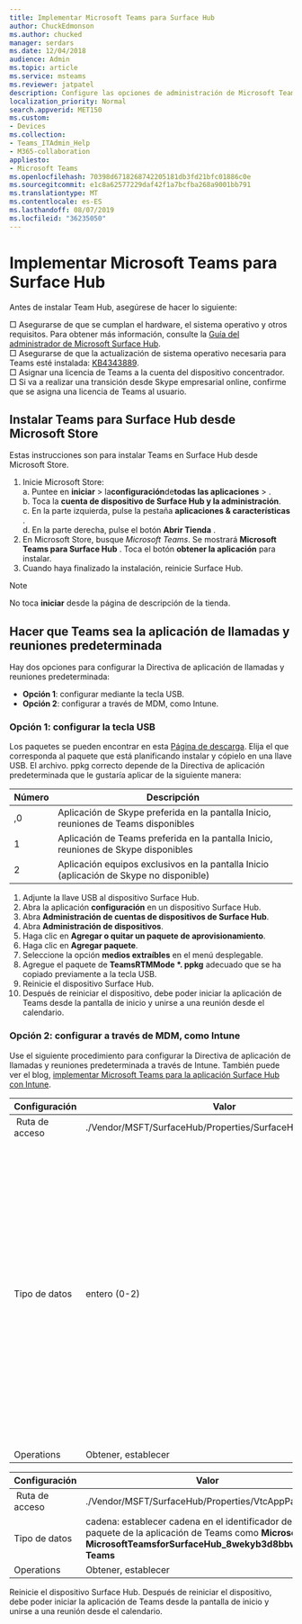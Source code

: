 ```yaml
---
title: Implementar Microsoft Teams para Surface Hub
author: ChuckEdmonson
ms.author: chucked
manager: serdars
ms.date: 12/04/2018
audience: Admin
ms.topic: article
ms.service: msteams
ms.reviewer: jatpatel
description: Configure las opciones de administración de Microsoft Teams para Surface Hub.
localization_priority: Normal
search.appverid: MET150
ms.custom:
- Devices
ms.collection:
- Teams_ITAdmin_Help
- M365-collaboration
appliesto:
- Microsoft Teams
ms.openlocfilehash: 70398d6718268742205181db3fd21bfc01886c0e
ms.sourcegitcommit: e1c8a62577229daf42f1a7bcfba268a9001bb791
ms.translationtype: MT
ms.contentlocale: es-ES
ms.lasthandoff: 08/07/2019
ms.locfileid: "36235050"
---
```

<a name="deploy-microsoft-teams-for-surface-hub"></a>Implementar Microsoft Teams para Surface Hub
======================================

Antes de instalar Team Hub, asegúrese de hacer lo siguiente:

 □ Asegurarse de que se cumplan el hardware, el sistema operativo y otros requisitos. Para obtener más información, consulte la [Guía del administrador de Microsoft Surface Hub](https://docs.microsoft.com/surface-hub/).<br>
 □ Asegurarse de que la actualización de sistema operativo necesaria para Teams esté instalada: [KB4343889](https://support.microsoft.com/help/4343889).<br>
 □ Asignar una licencia de Teams a la cuenta del dispositivo concentrador.<br>
 □ Si va a realizar una transición desde Skype empresarial online, confirme que se asigna una licencia de Teams al usuario.

## <a name="install-teams-for-surface-hub-from-the-microsoft-store"></a>Instalar Teams para Surface Hub desde Microsoft Store 

Estas instrucciones son para instalar Teams en Surface Hub desde Microsoft Store. 
 
1. Inicie Microsoft Store:<br>
   a. Puntee en **iniciar** > la**configuración**de**todas las aplicaciones** > .<br> b. Toca la **cuenta de dispositivo de Surface Hub y la administración**.<br>
   c. En la parte izquierda, pulse la pestaña **aplicaciones & características** .<br> d. En la parte derecha, pulse el botón **Abrir Tienda** . 
2. En Microsoft Store, busque *Microsoft Teams*. Se mostrará **Microsoft Teams para Surface Hub** . Toca el botón **obtener la aplicación** para instalar.  
3. Cuando haya finalizado la instalación, reinicie Surface Hub. 

> [!NOTE]
> No toca **iniciar** desde la página de descripción de la tienda.

## <a name="make-teams-the-default-calling-and-meetings-application"></a>Hacer que Teams sea la aplicación de llamadas y reuniones predeterminada
 
Hay dos opciones para configurar la Directiva de aplicación de llamadas y reuniones predeterminada: 

- **Opción 1**: configurar mediante la tecla USB. 
- **Opción 2**: configurar a través de MDM, como Intune.
 
### <a name="option-1-configure-via-usb-key"></a>Opción 1: configurar la tecla USB 
 
Los paquetes se pueden encontrar en esta [Página de descarga](https://1drv.ms/f/s!ArcnbnREun0Vnp9Wps9MlWB-UJZw3g). Elija el que corresponda al paquete que está planificando instalar y cópielo en una llave USB. El archivo. ppkg correcto depende de la Directiva de aplicación predeterminada que le gustaría aplicar de la siguiente manera: 

|Número  |Descripción  |
|---------|---------|
|,0     | Aplicación de Skype preferida en la pantalla Inicio, reuniones de Teams disponibles        |
|1     | Aplicación de Teams preferida en la pantalla Inicio, reuniones de Skype disponibles        |
|2     | Aplicación equipos exclusivos en la pantalla Inicio (aplicación de Skype no disponible)        |
 
1. Adjunte la llave USB al dispositivo Surface Hub. 
2. Abra la aplicación **configuración** en un dispositivo Surface Hub. 
3. Abra **Administración de cuentas de dispositivos de Surface Hub**.
4. Abra **Administración de dispositivos**. 
5. Haga clic en **Agregar o quitar un paquete de aprovisionamiento**. 
6. Haga clic en **Agregar paquete**.
7. Seleccione la opción **medios extraíbles** en el menú desplegable. 
8. Agregue el paquete de <strong>TeamsRTMMode *. ppkg</strong> adecuado que se ha copiado previamente a la tecla USB. 
9. Reinicie el dispositivo Surface Hub. 
10. Después de reiniciar el dispositivo, debe poder iniciar la aplicación de Teams desde la pantalla de inicio y unirse a una reunión desde el calendario. 

### <a name="option-2-configure-via-mdm-such-as-intune"></a>Opción 2: configurar a través de MDM, como Intune 

Use el siguiente procedimiento para configurar la Directiva de aplicación de llamadas y reuniones predeterminada a través de Intune. También puede ver el blog, [implementar Microsoft Teams para la aplicación Surface Hub con Intune](https://y0av.me/2018/07/16/deploy-the-microsoft-teams-for-surface-hub-app-using-intune/).

|Configuración   |Valor    |Descripción    |
|----------|---------|---------|
| Ruta de acceso      | ./Vendor/MSFT/SurfaceHub/Properties/SurfaceHubMeetingMode        |
|Tipo de datos | entero (0-2)   |0-aplicación preferida de Skype en la pantalla Inicio, reuniones de Teams disponibles<br>1-aplicación preferida de equipos en la pantalla Inicio, reuniones de Skype disponibles<br>2-aplicación exclusiva de Teams en la pantalla Inicio (aplicación de Skype no disponible) |
|Operations| Obtener, establecer        |

|Configuración   |Valor    |
|----------|---------|
| Ruta de acceso      | ./Vendor/MSFT/SurfaceHub/Properties/VtcAppPackageId        |
|Tipo de datos | cadena: establecer cadena en el identificador del paquete de la aplicación de Teams como **Microsoft. MicrosoftTeamsforSurfaceHub_8wekyb3d8bbwe! Teams** |
|Operations| Obtener, establecer        |

Reinicie el dispositivo Surface Hub. Después de reiniciar el dispositivo, debe poder iniciar la aplicación de Teams desde la pantalla de inicio y unirse a una reunión desde el calendario.


